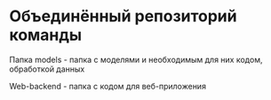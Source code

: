 # Объединённый репозиторий команды
Папка models - папка с моделями и необходимым для них кодом, обработкой данных

Web-backend - папка с кодом для веб-приложения